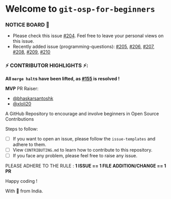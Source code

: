 # Welcome to `git-osp-for-beginners`

### NOTICE BOARD 📢

- Please check this issue [#204](https://github.com/aditya109/git-osp-for-beginners/issues/204). Feel free to leave your personal views on this issue.
- Recently added issue (programming-questions): [#205](https://github.com/aditya109/git-osp-for-beginners/issues/205), [#206](https://github.com/aditya109/git-osp-for-beginners/issues/206), [#207](https://github.com/aditya109/git-osp-for-beginners/issues/207), [#208](https://github.com/aditya109/git-osp-for-beginners/issues/208), [#209](https://github.com/aditya109/git-osp-for-beginners/issues/209), [#210](https://github.com/aditya109/git-osp-for-beginners/issues/210)

### ⚡ CONTRIBUTOR HIGHLIGHTS ⚡:
**All `merge halt`s have been lifted, as [#155](https://github.com/aditya109/git-osp-for-beginners/issues/155) is resolved !**

**MVP** PR Raiser:
- [@bhaskarsantoshk](https://github.com/bhaskarsantoshk)
- [@xloli20](https://github.com/xloli20)

A GitHub Repository to encourage and involve beginners in Open Source Contributions

Steps to follow:

-   [ ] If you want to open an issue, please follow the `issue-templates` and adhere to them.
-   [ ] View `CONTRIBUTING.md` to learn how to contribute to this repository.
-   [ ] If you face any problem, please feel free to raise any issue.

PLEASE ADHERE TO THE RULE : **1 ISSUE == 1 FILE ADDITION/CHANGE == 1 PR**

Happy coding !

With 💚 from India.
